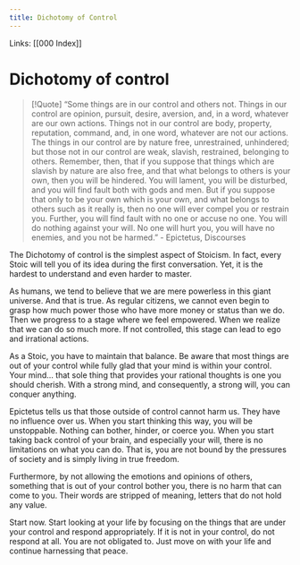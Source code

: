 ```yaml
---
title: Dichotomy of Control
---
```


Links: [[000 Index]] 
# Dichotomy of control

> [!Quote]
> “Some things are in our control and others not. Things in our control are opinion, pursuit, desire, aversion, and, in a word, whatever are our own actions. Things not in our control are body, property, reputation, command, and, in one word, whatever are not our actions. The things in our control are by nature free, unrestrained, unhindered; but those not in our control are weak, slavish, restrained, belonging to others. Remember, then, that if you suppose that things which are slavish by nature are also free, and that what belongs to others is your own, then you will be hindered. You will lament, you will be disturbed, and you will find fault both with gods and men. But if you suppose that only to be your own which is your own, and what belongs to others such as it really is, then no one will ever compel you or restrain you. Further, you will find fault with no one or accuse no one. You will do nothing against your will. No one will hurt you, you will have no enemies, and you not be harmed.” - Epictetus, Discourses

The Dichotomy of control is the simplest aspect of Stoicism. In fact, every Stoic will tell you of its idea during the first conversation. Yet, it is the hardest to understand and even harder to master. 

As humans, we tend to believe that we are mere powerless in this giant universe. And that is true. As regular citizens, we cannot even begin to grasp how much power those who have more money or status than we do. Then we progress to a stage where we feel empowered. When we realize that we can do so much more. If not controlled, this stage can lead to ego and irrational actions. 

As a Stoic, you have to maintain that balance. Be aware that most things are out of your control while fully glad that your mind is within your control. Your mind… that sole thing that provides your rational thoughts is one you should cherish. With a strong mind, and consequently, a strong will, you can conquer anything. 

Epictetus tells us that those outside of control cannot harm us. They have no influence over us. When you start thinking this way, you will be unstoppable. Nothing can bother, hinder, or coerce you. When you start taking back control of your brain, and especially your will, there is no limitations on what you can do. That is, you are not bound by the pressures of society and is simply living in true freedom.

Furthermore, by not allowing the emotions and opinions of others, something that is out of your control bother you, there is no harm that can come to you. Their words are stripped of meaning, letters that do not hold any value. 

Start now. Start looking at your life by focusing on the things that are under your control and respond appropriately. If it is not in your control, do not respond at all. You are not obligated to. Just move on with your life and continue harnessing that peace. 